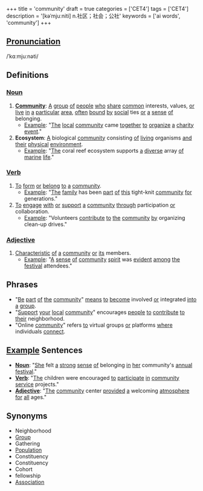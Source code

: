 +++
title = 'community'
draft = true
categories = ['CET4']
tags = ['CET4']
description = '[kəˈmjuːniti] n.社区；社会；公社'
keywords = ['ai words', 'community']
+++

## [Pronunciation](/en/post/pronunciation/)
/ˈkɑːmjuːnəti/

## Definitions
### [Noun](/en/post/noun/)
1. **[Community](/en/post/community/)**: [A](/en/post/a/) [group](/en/post/group/) [of](/en/post/of/) [people](/en/post/people/) [who](/en/post/who/) [share](/en/post/share/) [common](/en/post/common/) interests, values, [or](/en/post/or/) [live](/en/post/live/) [in](/en/post/in/) [a](/en/post/a/) [particular](/en/post/particular/) [area](/en/post/area/), [often](/en/post/often/) [bound](/en/post/bound/) [by](/en/post/by/) [social](/en/post/social/) ties [or](/en/post/or/) [a](/en/post/a/) [sense](/en/post/sense/) [of](/en/post/of/) belonging.
   - [Example](/en/post/example/): "[The](/en/post/the/) [local](/en/post/local/) [community](/en/post/community/) came [together](/en/post/together/) [to](/en/post/to/) [organize](/en/post/organize/) [a](/en/post/a/) [charity](/en/post/charity/) [event](/en/post/event/)."
2. **Ecosystem**: [A](/en/post/a/) biological [community](/en/post/community/) consisting [of](/en/post/of/) [living](/en/post/living/) organisms [and](/en/post/and/) [their](/en/post/their/) [physical](/en/post/physical/) [environment](/en/post/environment/).
   - [Example](/en/post/example/): "[The](/en/post/the/) coral reef ecosystem supports [a](/en/post/a/) [diverse](/en/post/diverse/) array [of](/en/post/of/) [marine](/en/post/marine/) [life](/en/post/life/)."

### [Verb](/en/post/verb/)
1. [To](/en/post/to/) [form](/en/post/form/) [or](/en/post/or/) [belong](/en/post/belong/) [to](/en/post/to/) [a](/en/post/a/) [community](/en/post/community/).
   - [Example](/en/post/example/): "[The](/en/post/the/) [family](/en/post/family/) has been [part](/en/post/part/) [of](/en/post/of/) [this](/en/post/this/) tight-knit [community](/en/post/community/) [for](/en/post/for/) generations."
2. [To](/en/post/to/) [engage](/en/post/engage/) [with](/en/post/with/) [or](/en/post/or/) [support](/en/post/support/) [a](/en/post/a/) [community](/en/post/community/) [through](/en/post/through/) participation [or](/en/post/or/) collaboration.
   - [Example](/en/post/example/): "Volunteers [contribute](/en/post/contribute/) [to](/en/post/to/) [the](/en/post/the/) [community](/en/post/community/) [by](/en/post/by/) organizing clean-up drives."

### [Adjective](/en/post/adjective/)
1. [Characteristic](/en/post/characteristic/) [of](/en/post/of/) [a](/en/post/a/) [community](/en/post/community/) [or](/en/post/or/) [its](/en/post/its/) members.
   - [Example](/en/post/example/): "[A](/en/post/a/) [sense](/en/post/sense/) [of](/en/post/of/) [community](/en/post/community/) [spirit](/en/post/spirit/) was [evident](/en/post/evident/) [among](/en/post/among/) [the](/en/post/the/) [festival](/en/post/festival/) attendees."

## Phrases
- "[Be](/en/post/be/) [part](/en/post/part/) [of](/en/post/of/) [the](/en/post/the/) [community](/en/post/community/)" [means](/en/post/means/) [to](/en/post/to/) [become](/en/post/become/) involved [or](/en/post/or/) integrated [into](/en/post/into/) [a](/en/post/a/) [group](/en/post/group/).
- "[Support](/en/post/support/) [your](/en/post/your/) [local](/en/post/local/) [community](/en/post/community/)" encourages [people](/en/post/people/) [to](/en/post/to/) [contribute](/en/post/contribute/) [to](/en/post/to/) [their](/en/post/their/) neighborhood.
- "Online [community](/en/post/community/)" refers [to](/en/post/to/) virtual groups [or](/en/post/or/) platforms [where](/en/post/where/) individuals [connect](/en/post/connect/).

## [Example](/en/post/example/) Sentences
- **[Noun](/en/post/noun/)**: "[She](/en/post/she/) felt [a](/en/post/a/) [strong](/en/post/strong/) [sense](/en/post/sense/) [of](/en/post/of/) belonging [in](/en/post/in/) [her](/en/post/her/) community's [annual](/en/post/annual/) [festival](/en/post/festival/)."
- **[Verb](/en/post/verb/)**: "[The](/en/post/the/) children were encouraged [to](/en/post/to/) [participate](/en/post/participate/) [in](/en/post/in/) [community](/en/post/community/) [service](/en/post/service/) projects."
- **[Adjective](/en/post/adjective/)**: "[The](/en/post/the/) [community](/en/post/community/) center [provided](/en/post/provided/) [a](/en/post/a/) welcoming [atmosphere](/en/post/atmosphere/) [for](/en/post/for/) [all](/en/post/all/) ages."

## Synonyms
- Neighborhood
- [Group](/en/post/group/)
- Gathering
- [Population](/en/post/population/)
- Constituency
- Constituency
- Cohort
- fellowship
- [Association](/en/post/association/)
